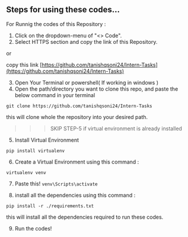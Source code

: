 ## Steps for using these codes...

For Runnig the codes of this Repository :

1) Click on the dropdown-menu of "<> Code". 
2) Select HTTPS section and copy the link of this Repository.

or

copy this link [https://github.com/tanishqsoni24/Intern-Tasks](https://github.com/tanishqsoni24/Intern-Tasks)

3) Open Your Terminal or powershell( If working in windows )
4) Open the path/directory you want to clone this repo, and paste the below command in your terminal
```
git clone https://github.com/tanishqsoni24/Intern-Tasks
```

this will clone whole the repository into your desired path.

>>> SKIP STEP-5 if virtual environment is already installed

5) Install Virtual Environment

```
pip install virtualenv
```


6) Create a Virtual Environment using this command : 
```
virtualenv venv
```
7) Paste this!
``` venv\Scripts\activate ```

8) install all the dependencies using this command : 

```
pip install -r ./requirements.txt
```

this will install all the dependencies required to run these codes.

9) Run the codes!
